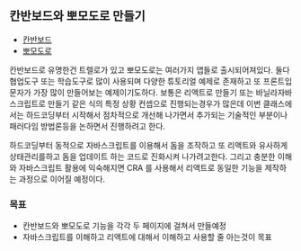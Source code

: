 ## 칸반보드와 뽀모도로 만들기
- [칸반보드](https://ko.wikipedia.org/wiki/%EA%B0%84%EB%B0%98_%EB%B3%B4%EB%93%9C)
- [뽀모도로](https://ko.wikipedia.org/wiki/%ED%8F%AC%EB%AA%A8%EB%8F%84%EB%A1%9C_%EA%B8%B0%EB%B2%95)

칸반보드로 유명한건 트렐로가 있고 뽀모도로는 여러가지 앱들로 출시되어져있다. 둘다 협업도구 또는 학습도구로 많이 사용되며 다양한 튜토리얼 예제로 존재하고 또 프론트입문자가 가장 많이 만들어보는 예제이기도하다. 보통은 리액트로 만들기 또는 바닐라자바스크립트로 만들기 같은 식의 특정 상황 컨셉으로 진행되는경우가 많은데 이번 클래스에서는 하드코딩부터 시작해서 점차적으로 개선해 나가면서 추가되는 기술적인 부분이나 패러다임 방법론등을 논하면서 진행하려고 한다.
  
하드코딩부터 동적으로 자바스크립트를 이용해서 돔을 조작하고 또 리액트와 유사하게 상태관리를하고 돔을 업데이트 하는 코드로 진화시켜 나가려고한다. 그리고 충분한 이해와 자바스크립트 활용에 익숙해지면 CRA 를 사용해서 리액트로 동일한 기능을 제작하는 과정으로 이어질 예정이다.

### 목표
- 칸반보드와 뽀모도로 기능을 각각 두 페이지에 걸쳐서 만들예정  
- 자바스크립트를 이해하고 리액트에 대해서 이해하고 사용할 줄 아는것이 목표